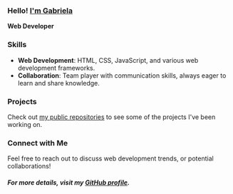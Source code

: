 ### Hello! [I'm Gabriela](https://github.com/gabimin)
 

**Web Developer** 


### Skills 

- **Web Development**: HTML, CSS, JavaScript, and various web development frameworks.
- **Collaboration**: Team player with communication skills, always eager to learn and share knowledge.


### Projects

Check out [my public repositories](https://github.com/gabimin?tab=repositories&q=&type=public&language=&sort=) to see some of the projects I've been working on.


### Connect with Me

Feel free to reach out to discuss web development trends, or potential collaborations!



##### For more details, visit my [GitHub profile](https://github.com/gabimin).


